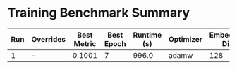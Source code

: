 # Training Benchmark Summary

Run | Overrides | Best Metric | Best Epoch | Runtime (s) | Optimizer | Embedding Dim
--- | --- | --- | --- | --- | --- | ---
1 | - | 0.1001 | 7 | 996.0 | adamw | 128